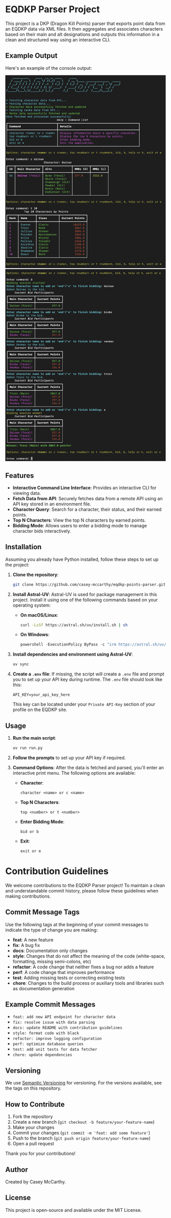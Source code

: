 # EQDKP Parser Project

This project is a DKP (Dragon Kill Points) parser that exports point data from an EQDKP data via XML files. It then aggregates and associates characters based on their main and alt designations and outputs this information in a clean and structured way using an interactive CLI.

## Example Output

Here's an example of the console output:

![Output](readme/example1.png)
![Output](readme/example2.png)

## Features

- **Interactive Command Line Interface**: Provides an interactive CLI for viewing data.
- **Fetch Data from API**: Securely fetches data from a remote API using an API key stored in an environment file.
- **Character Query**: Search for a character, their status, and their earned points.
- **Top N Characters**: View the top N characters by earned points.
- **Bidding Mode**: Allows users to enter a bidding mode to manage character bids interactively.

## Installation

Assuming you already have Python installed, follow these steps to set up the project:

1. **Clone the repository**:
   ```bash
   git clone https://github.com/casey-mccarthy/eqdkp-points-parser.git
   ```

2. **Install Astral-UV**:
   Astral-UV is used for package management in this project. Install it using one of the following commands based on your operating system:

   - **On macOS/Linux**:
     ```bash
     curl -LsSf https://astral.sh/uv/install.sh | sh
     ```

   - **On Windows**:
     ```powershell
     powershell -ExecutionPolicy ByPass -c "irm https://astral.sh/uv/install.ps1 | iex"
     ```

5. **Install dependencies and environment using Astral-UV**:
   ```bash
   uv sync
   ```

6. **Create a `.env` file**:
   If missing, the script will create a `.env` file and prompt you to set up your API key during runtime. The `.env` file should look like this:
   ```
   API_KEY=your_api_key_here
   ```
   This key can be located under your `Private API-Key` section of your profile on the EQDKP site.

## Usage

1. **Run the main script**:
   ```bash
   uv run run.py
   ```

2. **Follow the prompts** to set up your API key if required.

3. **Command Options**:
   After the data is fetched and parsed, you'll enter an interactive print menu. The following options are available:
   - **Character**:
     ```plaintext
     character <name> or c <name>
     ```
   - **Top N Characters**:
     ```plaintext
     top <number> or t <number>
     ```
   - **Enter Bidding Mode**:
     ```plaintext
     bid or b
     ```
   - **Exit**:
     ```plaintext
     exit or e
     ```

# Contribution Guidelines

We welcome contributions to the EQDKP Parser project! To maintain a clean and understandable commit history, please follow these guidelines when making contributions.

## Commit Message Tags

Use the following tags at the beginning of your commit messages to indicate the type of change you are making:

- **feat**: A new feature
- **fix**: A bug fix
- **docs**: Documentation only changes
- **style**: Changes that do not affect the meaning of the code (white-space, formatting, missing semi-colons, etc)
- **refactor**: A code change that neither fixes a bug nor adds a feature
- **perf**: A code change that improves performance
- **test**: Adding missing tests or correcting existing tests
- **chore**: Changes to the build process or auxiliary tools and libraries such as documentation generation

## Example Commit Messages

- `feat: add new API endpoint for character data`
- `fix: resolve issue with data parsing`
- `docs: update README with contribution guidelines`
- `style: format code with black`
- `refactor: improve logging configuration`
- `perf: optimize database queries`
- `test: add unit tests for data fetcher`
- `chore: update dependencies`

## Versioning

We use [Semantic Versioning](https://semver.org/) for versioning. For the versions available, see the tags on this repository.

## How to Contribute

1. Fork the repository
2. Create a new branch (`git checkout -b feature/your-feature-name`)
3. Make your changes
4. Commit your changes (`git commit -m 'feat: add some feature'`)
5. Push to the branch (`git push origin feature/your-feature-name`)
6. Open a pull request

Thank you for your contributions!

## Author

Created by Casey McCarthy.

## License

This project is open-source and available under the MIT License.